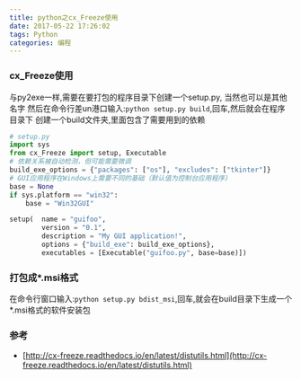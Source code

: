 ```yaml
---
title: python之cx_Freeze使用
date: 2017-05-22 17:26:02
tags: Python
categories: 编程
---
```


### cx_Freeze使用
与py2exe一样,需要在要打包的程序目录下创建一个setup.py, 当然也可以是其他名字
然后在命令行差un港口输入:`python setup.py build`,回车,然后就会在程序目录下
创建一个build文件夹,里面包含了需要用到的依赖
```python
# setup.py
import sys
from cx_Freeze import setup, Executable
# 依赖关系被自动检测，但可能需要微调
build_exe_options = {"packages": ["os"], "excludes": ["tkinter"]}
# GUI应用程序在Windows上需要不同的基础（默认值为控制台应用程序)
base = None
if sys.platform == "win32":
    base = "Win32GUI"

setup(  name = "guifoo",
        version = "0.1",
        description = "My GUI application!",
        options = {"build_exe": build_exe_options},
        executables = [Executable("guifoo.py", base=base)])

```

### 打包成*.msi格式
在命令行窗口输入:`python setup.py bdist_msi`,回车,就会在build目录下生成一个*.msi格式的软件安装包


### 参考
* [http://cx-freeze.readthedocs.io/en/latest/distutils.html](http://cx-freeze.readthedocs.io/en/latest/distutils.html)